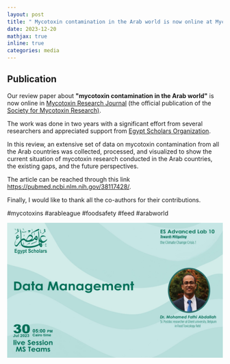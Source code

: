 ```yaml
---
layout: post
title: " Mycotoxin contamination in the Arab world is now online at Mycotoxin Research Journal website"
date: 2023-12-20
mathjax: true
inline: true
categories: media
---
```


## Publication

Our review paper about **"mycotoxin contamination in the Arab world"** is now online in <a href="https://link.springer.com/journal/12550" target="_blank" rel="noopener">Mycotoxin Research Journal</a> (the official publication of the <a href="https://www.mycotoxin.de/" target="_blank" rel="noopener">Society for Mycotoxin Research)</a>.
 
The work was done in two years with a significant effort from several researchers and appreciated support from <a href="https://egyptscholars.org/" target="_blank" rel="noopener">Egypt Scholars Organization</a>.
 
In this review, an extensive set of data on mycotoxin contamination from all the Arab countries was collected, processed, and visualized to show the current situation of mycotoxin research conducted in the Arab countries, the existing gaps, and the future perspectives.

The article can be reached through this link <a href="https://pubmed.ncbi.nlm.nih.gov/38117428/" target="_blank" rel="noopener">https://pubmed.ncbi.nlm.nih.gov/38117428/</a>.

Finally, I would like to thank all the co-authors for their contributions.

#mycotoxins #arableague #foodsafety #feed #arabworld

<div class="image-container">
  <img class="publication" src="/images/2023_07_30.jpeg" alt="Lecture">
</div>

<style>
    .a2a_kit {
        float: right; /* Float the div to the right */
        margin: 10px; /* Add some margin for spacing */
    }
</style>

<!-- AddToAny BEGIN -->
<div class="a2a_kit a2a_kit_size_32 a2a_default_style">
    <a class="a2a_dd" href="https://www.addtoany.com/share"></a>
    <a class="a2a_button_facebook"></a>
    <a class="a2a_button_linkedin"></a>
    <a class="a2a_button_x"></a>
    <a class="a2a_button_microsoft_teams"></a>
    <a class="a2a_button_whatsapp"></a>
    <a class="a2a_button_pinterest"></a>
    <a class="a2a_button_email"></a>
</div>
<script>
    var a2a_config = a2a_config || {};
    a2a_config.num_services = 12;
</script>
<script async src="https://static.addtoany.com/menu/page.js"></script>
<!-- AddToAny END -->

